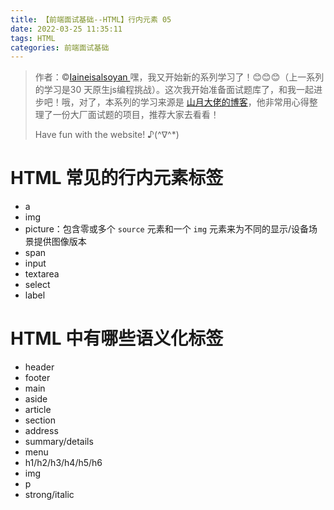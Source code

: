 ```yaml
---
title: 【前端面试基础--HTML】行内元素 05
date: 2022-03-25 11:35:11
tags: HTML
categories: 前端面试基础
---
```


> 作者：©[Iaineisalsoyan ](https://github.com/janice143?tab=repositories)
> 嘿，我又开始新的系列学习了！😊😊😊（上一系列的学习是30 天原生js编程挑战）。这次我开始准备面试题库了，和我一起进步吧！哦，对了，本系列的学习来源是 [山月大佬的博客](https://q.shanyue.tech/fe/)，他非常用心得整理了一份大厂面试题的项目，推荐大家去看看！
>
> Have fun with the website! ♪(^∇^*)



# HTML 常见的行内元素标签

- a
- img
- picture：包含零或多个 `source` 元素和一个 `img` 元素来为不同的显示/设备场景提供图像版本
- span
- input
- textarea
- select
- label

# HTML 中有哪些语义化标签

- header
- footer
- main
- aside
- article
- section
- address
- summary/details
- menu
- h1/h2/h3/h4/h5/h6
- img
- p
- strong/italic
